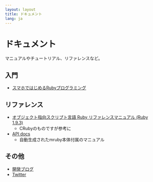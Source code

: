 ```yaml
---
layout: layout
title: ドキュメント
lang: ja
---
```

# ドキュメント

マニュアルやチュートリアル、リファレンスなど。

## 入門

- [スマホではじめるRubyプログラミング](./sumaho_de_ruby)

## リファレンス

- [オブジェクト指向スクリプト言語 Ruby リファレンスマニュアル (Ruby 1.9.3)](http://docs.ruby-lang.org/ja/1.9.3/doc/index.html)
  - CRubyのものですが参考に
- [API docs](http://mruby.org/docs/api)
  - 自動生成されたmruby本体付属のマニュアル

## その他

- [開発ブログ](http://ongaeshi.hatenablog.com/archive/category/rubypico)
- [Twitter](https://twitter.com/ongaeshi)
